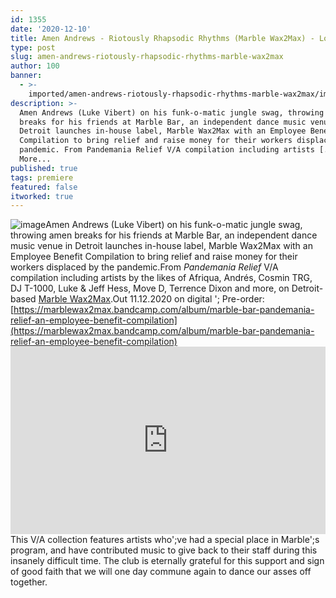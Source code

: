```yaml
---
id: 1355
date: '2020-12-10'
title: Amen Andrews - Riotously Rhapsodic Rhythms (Marble Wax2Max) - Loose Lips
type: post
slug: amen-andrews-riotously-rhapsodic-rhythms-marble-wax2max
author: 100
banner:
  - >-
    imported/amen-andrews-riotously-rhapsodic-rhythms-marble-wax2max/image1355.jpeg
description: >-
  Amen Andrews (Luke Vibert) on his funk-o-matic jungle swag, throwing amen
  breaks for his friends at Marble Bar, an independent dance music venue in
  Detroit launches in-house label, Marble Wax2Max with an Employee Benefit
  Compilation to bring relief and raise money for their workers displaced by the
  pandemic. From Pandemania Relief V/A compilation including artists [...]Read
  More...
published: true
tags: premiere
featured: false
itworked: true
---
```

![image](../imported/amen-andrews-riotously-rhapsodic-rhythms-marble-wax2max/image1355.jpeg)Amen Andrews (Luke Vibert) on his funk-o-matic jungle swag, throwing amen breaks for his friends at Marble Bar, an independent dance music venue in Detroit launches in-house label, Marble Wax2Max with an Employee Benefit Compilation to bring relief and raise money for their workers displaced by the pandemic.From _Pandemania Relief_ V/A compilation including artists by the likes of Afriqua, Andrés, Cosmin TRG, DJ T-1000, Luke & Jeff Hess, Move D, Terrence Dixon and more, on Detroit-based [Marble Wax2Max](https://marblewax2max.bandcamp.com/).Out 11.12.2020 on digital '; Pre-order: [https://marblewax2max.bandcamp.com/album/marble-bar-pandemania-relief-an-employee-benefit-compilation](https://marblewax2max.bandcamp.com/album/marble-bar-pandemania-relief-an-employee-benefit-compilation)<iframe width='100%' height='300' scrolling='no' frameborder='no' allow='autoplay' src='https://w.soundcloud.com/player/?url=https%3A//api.soundcloud.com/tracks/945175858&color=%23ff5500&auto_play=false&hide_related=false&show_comments=true&show_user=true&show_reposts=false&show_teaser=true'></iframe>This V/A collection features artists who';ve had a special place in Marble';s program, and have contributed music to give back to their staff during this insanely difficult time. The club is eternally grateful for this support and sign of good faith that we will one day commune again to dance our asses off together.